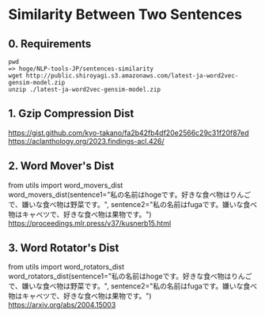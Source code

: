 # Similarity Between Two Sentences
## 0. Requirements
```
pwd  
=> hoge/NLP-tools-JP/sentences-similarity  
wget http://public.shiroyagi.s3.amazonaws.com/latest-ja-word2vec-gensim-model.zip  
unzip ./latest-ja-word2vec-gensim-model.zip
```

## 1. Gzip Compression Dist
https://gist.github.com/kyo-takano/fa2b42fb4df20e2566c29c31f20f87ed  
https://aclanthology.org/2023.findings-acl.426/
## 2. Word Mover's Dist
from utils import word_movers_dist  
word_movers_dist(sentence1="私の名前はhogeです。好きな食べ物はりんごで、嫌いな食べ物は野菜です。", sentence2="私の名前はfugaです。嫌いな食べ物はキャベツで、好きな食べ物は果物です。")  
https://proceedings.mlr.press/v37/kusnerb15.html
## 3. Word Rotator's Dist
from utils import word_rotators_dist  
word_rotators_dist(sentence1="私の名前はhogeです。好きな食べ物はりんごで、嫌いな食べ物は野菜です。", sentence2="私の名前はfugaです。嫌いな食べ物はキャベツで、好きな食べ物は果物です。")  
https://arxiv.org/abs/2004.15003
